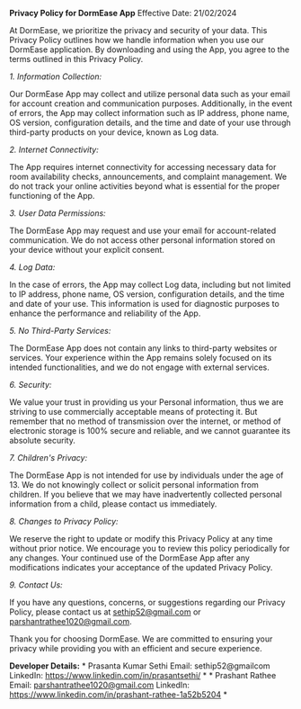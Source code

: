 **Privacy Policy for DormEase App**
Effective Date: 21/02/2024

At DormEase, we prioritize the privacy and security of your data. This Privacy Policy outlines how we handle information when you use our DormEase application. By downloading and using the App, you agree to the terms outlined in this Privacy Policy.

*1. Information Collection:*

Our DormEase App may collect and utilize personal data such as your email for account creation and communication purposes. Additionally, in the event of errors, the App may collect information such as IP address, phone name, OS version, configuration details, and the time and date of your use through third-party products on your device, known as Log data.

*2. Internet Connectivity:*

The App requires internet connectivity for accessing necessary data for room availability checks, announcements, and complaint management. We do not track your online activities beyond what is essential for the proper functioning of the App.

*3. User Data Permissions:*

The DormEase App may request and use your email for account-related communication. We do not access other personal information stored on your device without your explicit consent.

*4. Log Data:*

In the case of errors, the App may collect Log data, including but not limited to IP address, phone name, OS version, configuration details, and the time and date of your use. This information is used for diagnostic purposes to enhance the performance and reliability of the App.

*5. No Third-Party Services:*

The DormEase App does not contain any links to third-party websites or services. Your experience within the App remains solely focused on its intended functionalities, and we do not engage with external services.

*6. Security:*

We value your trust in providing us your Personal information, thus we are striving to use commercially acceptable means of protecting it. But remember that no method of transmission over the internet, or method of electronic storage is 100% secure and reliable, and we cannot guarantee its absolute security.


*7. Children's Privacy:*

The DormEase App is not intended for use by individuals under the age of 13. We do not knowingly collect or solicit personal information from children. If you believe that we may have inadvertently collected personal information from a child, please contact us immediately.

*8. Changes to Privacy Policy:*

We reserve the right to update or modify this Privacy Policy at any time without prior notice. We encourage you to review this policy periodically for any changes. Your continued use of the DormEase App after any modifications indicates your acceptance of the updated Privacy Policy.



*9. Contact Us:*

If you have any questions, concerns, or suggestions regarding our Privacy Policy, please contact us at sethip52@gmail.com or parshantrathee1020@gmail.com.

Thank you for choosing DormEase. We are committed to ensuring your privacy while providing you with an efficient and secure experience.

**Developer Details:**
*
Prasanta Kumar Sethi
Email: sethip52@gmailcom
LinkedIn: https://www.linkedin.com/in/prasantsethi/
*
*
Prashant Rathee
Email: parshantrathee1020@gmail.com
LinkedIn: https://www.linkedin.com/in/prashant-rathee-1a52b5204
*
	
